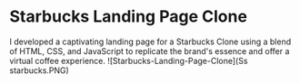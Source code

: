 # Starbucks Landing Page Clone

I developed a captivating landing page for a Starbucks Clone using a blend of HTML, CSS, and JavaScript to replicate the brand's essence and offer a virtual coffee experience.
![Starbucks-Landing-Page-Clone](Ss starbucks.PNG)
